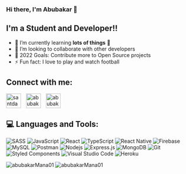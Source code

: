 ### Hi there, I'm Abubakar 👋 

## I'm a Student and Developer!!

- 🌱 I’m currently learning **lots of things** 🤣
- 👯 I’m looking to collaborate with other developers
- 🥅 2022 Goals: Contribute more to Open Source projects
- ⚡ Fun fact: I love to play and watch football

## Connect with me:

<p align="left">
<a href="https://instagram.com/abubakr_mana_" target="blank"><img align="center" src="https://cdn3.iconfinder.com/data/icons/2018-social-media-logotypes/1000/2018_social_media_popular_app_logo_instagram-64.png" alt="santdas36" height="40" width="40" /></a>
<a href="https://linkedin.com/in/abubakar-yahya-mana-509589206" target="blank"><img align="center" src="https://cdn0.iconfinder.com/data/icons/social-circle-3/72/Linkedin-64.png" alt="abubakarMana01" height="40" width="40" style="margin-left: 10px" /></a>
<a href="https://twitter.com/abubakarMana1" target="blank"><img align="center" src="https://cdn2.iconfinder.com/data/icons/social-media-2285/512/1_Twitter2_colored_svg-64.png" alt="abubakarMana01" height="40" width="40" style="margin-left: 10px" /></a>
</p>

## 💻 Languages and Tools:

![SASS](https://img.shields.io/badge/Sass-CC6699?style=for-the-badge&logo=sass&logoColor=white)
![JavaScript](https://img.shields.io/badge/JavaScript-F7DF1E?style=for-the-badge&logo=javascript&logoColor=black)
![React](https://img.shields.io/badge/React-20232A?style=for-the-badge&logo=react&logoColor=61DAFB)
![TypeScript](https://img.shields.io/badge/TypeScript-007ACC?style=for-the-badge&logo=typescript&logoColor=white)
![React Native](https://img.shields.io/badge/React_Native-20232A?style=for-the-badge&logo=react&logoColor=61DAFB)
![Firebase](https://img.shields.io/badge/firebase-ffca28?style=for-the-badge&logo=firebase&logoColor=black)
![MySQL](https://img.shields.io/badge/MySQL-00000F?style=for-the-badge&logo=mysql&logoColor=white)
![Postman](https://img.shields.io/badge/Postman-FF6C37?style=for-the-badge&logo=Postman&logoColor=white)
![Nodejs](https://img.shields.io/badge/Node.js-339933?style=for-the-badge&logo=nodedotjs&logoColor=white)
![Express.js](https://img.shields.io/badge/Express.js-000000?style=for-the-badge&logo=express&logoColor=white)
![MongoDB](https://img.shields.io/badge/MongoDB-4EA94B?style=for-the-badge&logo=mongodb&logoColor=white)
![Git](https://img.shields.io/badge/Git-F05032?style=for-the-badge&logo=git&logoColor=white)
![Styled Components](https://img.shields.io/badge/styled--components-DB7093?style=for-the-badge&logo=styled-components&logoColor=white)
![Visual Studio Code](https://img.shields.io/badge/Visual_Studio_Code-0078D4?style=for-the-badge&logo=visual%20studio%20code&logoColor=white)
![Heroku](https://img.shields.io/badge/Heroku-430098?style=for-the-badge&logo=heroku&logoColor=white)
 

<p display="flex" justify-content="space-between">
 <img src="https://github-readme-stats.vercel.app/api?username=abubakarMana01&show_icons=true&theme=react&title_color=3cb480&locale=en" alt="abubakarMana01" />

 <img src="https://github-readme-stats.vercel.app/api/top-langs?username=abubakarMana01&show_icons=true&theme=react&title_color=3cb480&locale=en&layout=compact"   alt="abubakarMana01" />
</p>

[twitter]: https://twitter.com/abubakarMana01
[instagram]: https://instagram.com/abubakr_mana_
[github]: https://github.com/abubakarmana01
[linkedin]: https://linkedin.com/in/abubakar-yahya-mana-509589206

